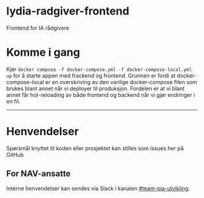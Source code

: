 lydia-radgiver-frontend
================

Frontend for IA rådgivere

# Komme i gang

Kjør `docker compose -f docker-compose.yml -f docker-compose-local.yml up` for å starte appen med frackend og frontend.
Grunnen er fordi at docker-compose-local er en overskriving av den vanlige docker-compose filen som brukes blant annet når vi deployer til produksjon. 
Fordelen er at vi blant annet får hot-reloading av både frontend og backend når vi gjør endringer i en fil.

---

# Henvendelser

Spørsmål knyttet til koden eller prosjektet kan stilles som issues her på GitHub

## For NAV-ansatte

Interne henvendelser kan sendes via Slack i kanalen [#team-pia-utvikling](https://nav-it.slack.com/archives/C02T6RG9AE4).